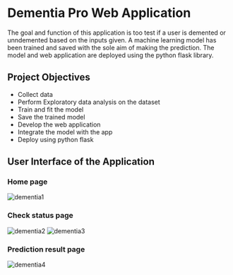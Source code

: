 # Dementia Pro Web Application
The goal and function of this application is too test if a user is demented or unndemented based on the inputs given. A machine learning model has been trained and saved with the sole aim of making the prediction. The model and web application are deployed using the python flask library.
## Project Objectives
* Collect data
* Perform Exploratory data analysis on the dataset
* Train and fit the model
* Save the trained model
* Develop the web application
* Integrate the model with the app
* Deploy using python flask


## User Interface of the Application
### Home page
![dementia1](https://user-images.githubusercontent.com/66309302/223876563-cc2744bc-bef6-4ce3-9459-5883ce9c79ba.PNG)

### Check status page
![dementia2](https://user-images.githubusercontent.com/66309302/223876733-177004a8-46b5-4f47-b726-547b194abd77.PNG)
![dementia3](https://user-images.githubusercontent.com/66309302/223876747-adf375fd-2308-4b68-bc11-f1eb966388e6.PNG)

### Prediction result page
![dementia4](https://user-images.githubusercontent.com/66309302/223876762-cd3f9e8b-9443-476c-a3ea-3fd3c1717942.PNG)




